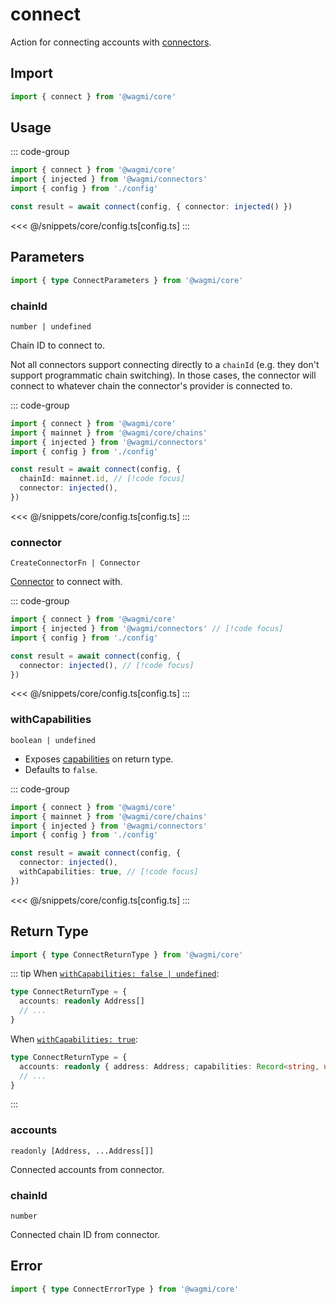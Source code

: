 <script setup>
const packageName = '@wagmi/core'
const actionName = 'connect'
const typeName = 'Connect'
</script>

# connect

Action for connecting accounts with [connectors](/core/api/connectors).

## Import

```ts
import { connect } from '@wagmi/core'
```

## Usage

::: code-group
```ts [index.ts]
import { connect } from '@wagmi/core'
import { injected } from '@wagmi/connectors'
import { config } from './config'

const result = await connect(config, { connector: injected() })
```
<<< @/snippets/core/config.ts[config.ts]
:::

## Parameters

```ts
import { type ConnectParameters } from '@wagmi/core'
```

### chainId

`number | undefined`

Chain ID to connect to.

Not all connectors support connecting directly to a `chainId` (e.g. they don't support programmatic chain switching). In those cases, the connector will connect to whatever chain the connector's provider is connected to.

::: code-group
```ts [index.ts]
import { connect } from '@wagmi/core'
import { mainnet } from '@wagmi/core/chains'
import { injected } from '@wagmi/connectors'
import { config } from './config'

const result = await connect(config, {
  chainId: mainnet.id, // [!code focus]
  connector: injected(),
})
```
<<< @/snippets/core/config.ts[config.ts]
:::

### connector

`CreateConnectorFn | Connector`

[Connector](/core/api/connectors) to connect with.

::: code-group
```ts [index.ts]
import { connect } from '@wagmi/core'
import { injected } from '@wagmi/connectors' // [!code focus]
import { config } from './config'

const result = await connect(config, {
  connector: injected(), // [!code focus]
})
```
<<< @/snippets/core/config.ts[config.ts]
:::

### withCapabilities

`boolean | undefined`

- Exposes [capabilities](https://eips.ethereum.org/EIPS/eip-7846#capabilities) on return type.
- Defaults to `false`.

::: code-group
```ts [index.ts]
import { connect } from '@wagmi/core'
import { mainnet } from '@wagmi/core/chains'
import { injected } from '@wagmi/connectors'
import { config } from './config'

const result = await connect(config, {
  connector: injected(),
  withCapabilities: true, // [!code focus]
})
```
<<< @/snippets/core/config.ts[config.ts]
:::

## Return Type

```ts
import { type ConnectReturnType } from '@wagmi/core'
```

::: tip
When [`withCapabilities: false | undefined`](#withcapabilities):
```ts
type ConnectReturnType = {
  accounts: readonly Address[]
  // ...
}
```
When [`withCapabilities: true`](#withcapabilities):
```ts
type ConnectReturnType = {
  accounts: readonly { address: Address; capabilities: Record<string, unknown> }[]
  // ...
}
```
:::

### accounts

`readonly [Address, ...Address[]]`

Connected accounts from connector.

### chainId

`number`

Connected chain ID from connector.

## Error

```ts
import { type ConnectErrorType } from '@wagmi/core'
```

<!--@include: @shared/mutation-imports.md-->

